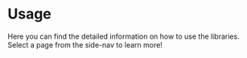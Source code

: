 # Usage

Here you can find the detailed information on how to use the libraries.  Select a page from the side-nav to learn more!
